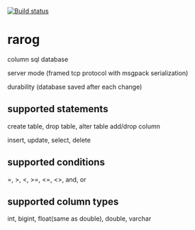 [![Build status](https://ci.appveyor.com/api/projects/status/c040s6utdqj5fkj7?svg=true)](https://ci.appveyor.com/project/neyrox/rarog)
# rarog
column sql database

server mode (framed tcp protocol with msgpack serialization)

durability (database saved after each change)

## supported statements
create table, drop table, alter table add/drop column

insert, update, select, delete

## supported conditions
=, >, <, >=, <=, <>, and, or

## supported column types
int, bigint, float(same as double), double, varchar
